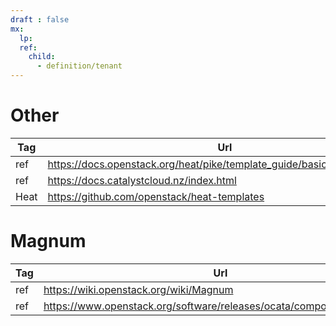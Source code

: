 ```yaml
---
draft : false
mx:
  lp:
  ref:
    child:
      - definition/tenant
---
```



# Other
|Tag|Url|
|-|-|
|ref|https://docs.openstack.org/heat/pike/template_guide/basic_resources.html
|ref|https://docs.catalystcloud.nz/index.html
|Heat|https://github.com/openstack/heat-templates

# Magnum

|Tag|Url|
|-|-|
|ref|https://wiki.openstack.org/wiki/Magnum
|ref|https://www.openstack.org/software/releases/ocata/components/magnum
